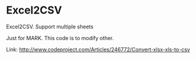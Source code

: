 Excel2CSV
=========

Excel2CSV. Support multiple sheets

Just for MARK. This code is to modify other.

Link: http://www.codeproject.com/Articles/246772/Convert-xlsx-xls-to-csv
